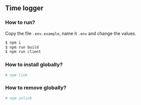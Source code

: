 ## Time logger

### How to run?

Copy the file `.env.example`, name it `.env` and change the values.

```sh
$ npm i
$ npm run build
$ npm run client
```

### How to install globally?

```sh
# npm link
```

### How to remove globally?

```sh
# npm unlink
```
